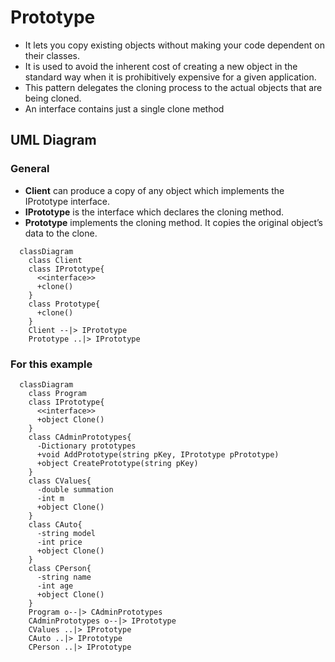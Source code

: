 # Prototype
- It lets you copy existing objects without making your code dependent on their classes.
- It is used to avoid the inherent cost of creating a new object in the standard way when it is prohibitively expensive for a given application.
- This pattern delegates the cloning process to the actual objects that are being cloned.
- An interface contains just a single clone method

## UML Diagram
### General
- **Client** can produce a copy of any object which implements the IPrototype interface.
- **IPrototype** is the interface which declares the cloning method.
- **Prototype** implements the cloning method. It copies the original object’s data to the clone.
```mermaid
  classDiagram
    class Client
    class IPrototype{
      <<interface>>
      +clone()
    }
    class Prototype{
      +clone()
    }
    Client --|> IPrototype
    Prototype ..|> IPrototype
```
### For this example
```mermaid
  classDiagram
    class Program
    class IPrototype{
      <<interface>>
      +object Clone()
    }
    class CAdminPrototypes{
      -Dictionary prototypes
      +void AddPrototype(string pKey, IPrototype pPrototype)
      +object CreatePrototype(string pKey)
    }
    class CValues{
      -double summation
      -int m
      +object Clone()
    }
    class CAuto{
      -string model
      -int price
      +object Clone()
    }
    class CPerson{
      -string name
      -int age
      +object Clone()
    }
    Program o--|> CAdminPrototypes
    CAdminPrototypes o--|> IPrototype
    CValues ..|> IPrototype
    CAuto ..|> IPrototype
    CPerson ..|> IPrototype
```
